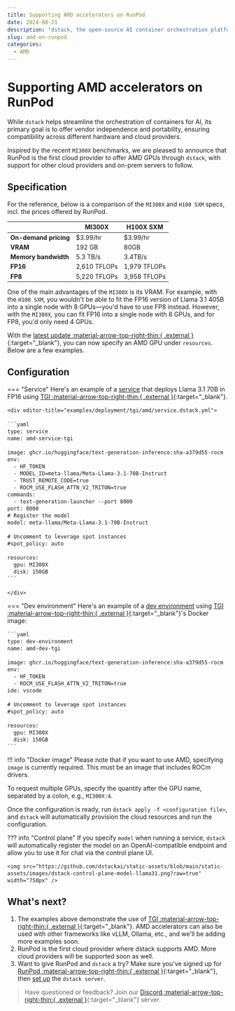 ```yaml
---
title: Supporting AMD accelerators on RunPod
date: 2024-08-21
description: "dstack, the open-source AI container orchestration platform, adds support for AMD accelerators, with RunPod as the first supported cloud provider."  
slug: amd-on-runpod
categories:
  - AMD
---
```


# Supporting AMD accelerators on RunPod

While `dstack` helps streamline the orchestration of containers for AI, its primary goal is to offer vendor independence
and portability, ensuring compatibility across different hardware and cloud providers.

Inspired by the recent `MI300X` benchmarks, we are pleased to announce that RunPod is the first cloud provider to offer
AMD GPUs through `dstack`, with support for other cloud providers and on-prem servers to follow.

<!-- more -->

## Specification

For the reference, below is a comparison of the `MI300X` and `H100 SXM` specs, incl. the prices offered by RunPod.

|                                 | MI300X                                    | H100X SXM    |
|---------------------------------|-------------------------------------------|--------------|
| **On-demand pricing**           | $3.99/hr                                  | $3.99/hr     |
| **VRAM**                        | 192 GB                                    | 80GB         |
| **Memory bandwidth**            | 5.3 TB/s                                  | 3.4TB/s      |
| **FP16**                        | 2,610 TFLOPs                              | 1,979 TFLOPs |
| **FP8**                         | 5,220 TFLOPs                              | 3,958 TFLOPs |

One of the main advantages of the `MI300X` is its VRAM. For example, with the `H100 SXM`, you wouldn't be able to fit the FP16
version of Llama 3.1 405B into a single node with 8 GPUs—you'd have to use FP8 instead. However, with the `MI300X`, you
can fit FP16 into a single node with 8 GPUs, and for FP8, you'd only need 4 GPUs.

With the [latest update :material-arrow-top-right-thin:{ .external }](https://github.com/dstackai/dstack/releases/0.18.11rc1){:target="_blank"},
you can now specify an AMD GPU under `resources`. Below are a few examples.

## Configuration

=== "Service"
    Here's an example of a [service](../../docs/concepts/services.md) that deploys
    Llama 3.1 70B in FP16 using [TGI :material-arrow-top-right-thin:{ .external }](https://huggingface.co/docs/text-generation-inference/en/installation_amd){:target="_blank"}.
    
    <div editor-title="examples/deployment/tgi/amd/service.dstack.yml"> 
    
    ```yaml
    type: service
    name: amd-service-tgi
    
    image: ghcr.io/huggingface/text-generation-inference:sha-a379d55-rocm
    env:
      - HF_TOKEN
      - MODEL_ID=meta-llama/Meta-Llama-3.1-70B-Instruct
      - TRUST_REMOTE_CODE=true
      - ROCM_USE_FLASH_ATTN_V2_TRITON=true
    commands:
      - text-generation-launcher --port 8000
    port: 8000
    # Register the model
    model: meta-llama/Meta-Llama-3.1-70B-Instruct

    # Uncomment to leverage spot instances
    #spot_policy: auto

    resources:
      gpu: MI300X
      disk: 150GB
    ```
    
    </div>

=== "Dev environment"
    Here's an example of a [dev environment](../../docs/concepts/dev-environments.md) using
    [TGI :material-arrow-top-right-thin:{ .external }](https://huggingface.co/docs/text-generation-inference/en/installation_amd){:target="_blank"}'s
    Docker image:

    ```yaml
    type: dev-environment
    name: amd-dev-tgi
    
    image: ghcr.io/huggingface/text-generation-inference:sha-a379d55-rocm
    env:
      - HF_TOKEN
      - ROCM_USE_FLASH_ATTN_V2_TRITON=true
    ide: vscode
    
    # Uncomment to leverage spot instances
    #spot_policy: auto

    resources:
      gpu: MI300X
      disk: 150GB
    ```

!!! info "Docker image"
    Please note that if you want to use AMD, specifying `image` is currently required. This must be an image that includes
    ROCm drivers.

To request multiple GPUs, specify the quantity after the GPU name, separated by a colon, e.g., `MI300X:4`.

Once the configuration is ready, run `dstack apply -f <configuration file>`, and `dstack` will automatically provision the
cloud resources and run the configuration.

??? info "Control plane"
    If you specify `model` when running a service, `dstack` will automatically register the model on
    an OpenAI-compatible endpoint and allow you to use it for chat via the control plane UI.
    
    <img src="https://github.com/dstackai/static-assets/blob/main/static-assets/images/dstack-control-plane-model-llama31.png?raw=true" width="750px" />

## What's next?

1. The examples above demonstrate the use of
[TGI :material-arrow-top-right-thin:{ .external }](https://huggingface.co/docs/text-generation-inference/en/installation_amd){:target="_blank"}. 
AMD accelerators can also be used with other frameworks like vLLM, Ollama, etc., and we'll be adding more examples soon.
2. RunPod is the first cloud provider where dstack supports AMD. More cloud providers will be supported soon as well.
3. Want to give RunPod and `dstack` a try? Make sure you've signed up for [RunPod :material-arrow-top-right-thin:{ .external }](https://www.runpod.io/){:target="_blank"}, 
   then [set up](../../docs/reference/server/config.yml.md#runpod) the `dstack server`. 

> Have questioned or feedback? Join our [Discord :material-arrow-top-right-thin:{ .external }](https://discord.gg/u8SmfwPpMd){:target="_blank"} 
server.
